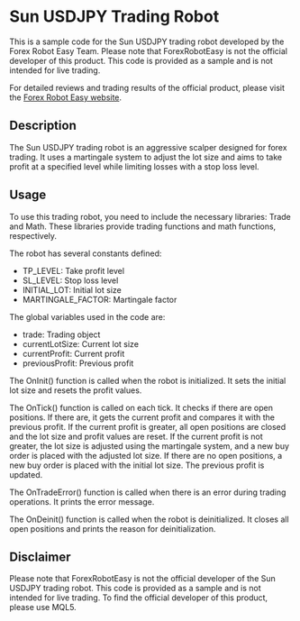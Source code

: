 # Sun USDJPY Trading Robot

This is a sample code for the Sun USDJPY trading robot developed by the Forex Robot Easy Team. Please note that ForexRobotEasy is not the official developer of this product. This code is provided as a sample and is not intended for live trading.

For detailed reviews and trading results of the official product, please visit the [Forex Robot Easy website](https://forexroboteasy.com/forex-robot-review/sun-usdjpy-review-aggressive-scalper-for-forex-trading/).

## Description

The Sun USDJPY trading robot is an aggressive scalper designed for forex trading. It uses a martingale system to adjust the lot size and aims to take profit at a specified level while limiting losses with a stop loss level.

## Usage

To use this trading robot, you need to include the necessary libraries: Trade and Math. These libraries provide trading functions and math functions, respectively.

The robot has several constants defined:
- TP_LEVEL: Take profit level
- SL_LEVEL: Stop loss level
- INITIAL_LOT: Initial lot size
- MARTINGALE_FACTOR: Martingale factor

The global variables used in the code are:
- trade: Trading object
- currentLotSize: Current lot size
- currentProfit: Current profit
- previousProfit: Previous profit

The OnInit() function is called when the robot is initialized. It sets the initial lot size and resets the profit values.

The OnTick() function is called on each tick. It checks if there are open positions. If there are, it gets the current profit and compares it with the previous profit. If the current profit is greater, all open positions are closed and the lot size and profit values are reset. If the current profit is not greater, the lot size is adjusted using the martingale system, and a new buy order is placed with the adjusted lot size. If there are no open positions, a new buy order is placed with the initial lot size. The previous profit is updated.

The OnTradeError() function is called when there is an error during trading operations. It prints the error message.

The OnDeinit() function is called when the robot is deinitialized. It closes all open positions and prints the reason for deinitialization.

## Disclaimer

Please note that ForexRobotEasy is not the official developer of the Sun USDJPY trading robot. This code is provided as a sample and is not intended for live trading. To find the official developer of this product, please use MQL5.
